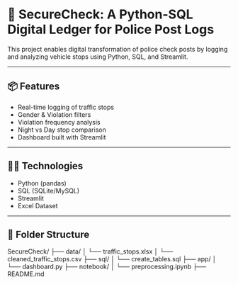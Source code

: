 # 🚨 SecureCheck: A Python-SQL Digital Ledger for Police Post Logs

This project enables digital transformation of police check posts by logging and analyzing vehicle stops using Python, SQL, and Streamlit.

---

## 📦 Features

- Real-time logging of traffic stops
- Gender & Violation filters
- Violation frequency analysis
- Night vs Day stop comparison
- Dashboard built with Streamlit

---

## 🧑‍💻 Technologies

- Python (pandas)
- SQL (SQLite/MySQL)
- Streamlit
- Excel Dataset

---

## 📂 Folder Structure

SecureCheck/
├── data/
│ └── traffic_stops.xlsx
│ └── cleaned_traffic_stops.csv
├── sql/
│ └── create_tables.sql
├── app/
│ └── dashboard.py
├── notebook/
│ └── preprocessing.ipynb
├── README.md